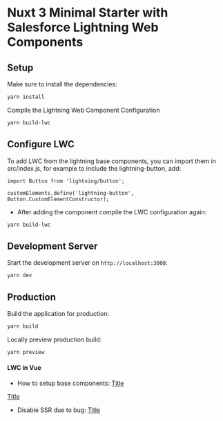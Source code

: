 # Nuxt 3 Minimal Starter with Salesforce Lightning Web Components


## Setup

Make sure to install the dependencies:

```bash
yarn install
```

Compile the Lightning Web Component Configuration
```bash
yarn build-lwc
```

## Configure LWC

To add LWC from the lightning base components, you can import them in src/index.js, for example to include the lightning-button, add:
```
import Button from 'lightning/button';

customElements.define('lightning-button', Button.CustomElementConstructor);
```
- After adding the component compile the LWC configuration again:
```bash
yarn build-lwc
```

## Development Server

Start the development server on `http://localhost:3000`:

```bash
yarn dev
```

## Production

Build the application for production:

```bash
yarn build
```

Locally preview production build:

```bash
yarn preview
```



####    LWC in Vue

- How to setup base components:
[Title](https://salesforce.stackexchange.com/questions/323613/lightning-open-source-use-of-base-components)

[Title](https://salesforce.stackexchange.com/questions/340594/lwc-build-files-explaination)

- Disable SSR due to bug:  [Title](https://github.com/lit/lit/discussions/2259)